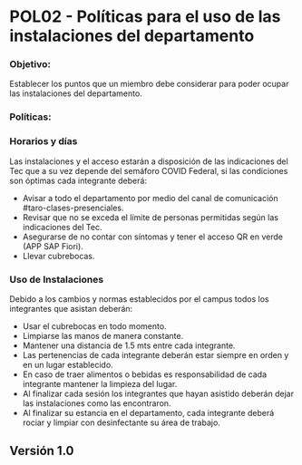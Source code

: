 # POL02 - Políticas para el uso de las instalaciones del departamento

### Objetivo:
<p>Establecer los puntos que un miembro debe considerar para poder ocupar las instalaciones del departamento.</p>

### Políticas:

### Horarios y días

<p>Las instalaciones y el acceso estarán a disposición de las indicaciones del Tec que a su vez depende del semáforo COVID Federal, si las condiciones son óptimas cada integrante deberá: </p>
<ul>
<li>Avisar a todo el departamento por medio del canal de comunicación #taro-clases-presenciales.</li>
<li>Revisar que no se exceda el límite de personas permitidas según las indicaciones del Tec.</li>
<li>Asegurarse de no contar con síntomas y tener el acceso QR en verde (APP SAP Fiori). </li>
<li>Llevar cubrebocas.</li>
</ul>

### Uso de Instalaciones 

<p>Debido a los cambios y normas establecidos por el campus todos los integrantes que asistan deberán:</p>
<ul>
<li>Usar el cubrebocas en todo momento.</li>
<li>Limpiarse las manos de manera constante.</li>
<li>Mantener una distancia de 1.5 mts entre cada integrante.</li>
<li>Las pertenencias de cada integrante deberán estar siempre en orden y en un lugar establecido.</li>
<li>En caso de traer alimentos o bebidas es responsabilidad de cada integrante mantener la limpieza del lugar.</li>
<li>Al finalizar cada sesión los integrantes que hayan asistido deberán dejar las instalaciones como las encontraron.</li>
<li>Al finalizar su estancia en el departamento, cada integrante deberá rociar y limpiar con desinfectante su área de trabajo.</li>
</ul>


## Versión 1.0
